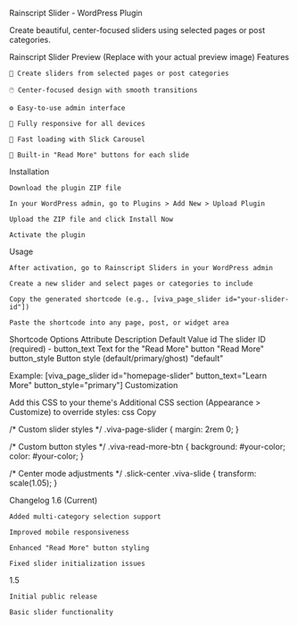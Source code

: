 Rainscript Slider - WordPress Plugin

Create beautiful, center-focused sliders using selected pages or post categories.

Rainscript Slider Preview (Replace with your actual preview image)
Features

    🎨 Create sliders from selected pages or post categories

    🖱️ Center-focused design with smooth transitions

    ⚙️ Easy-to-use admin interface

    📱 Fully responsive for all devices

    🚀 Fast loading with Slick Carousel

    🔗 Built-in "Read More" buttons for each slide

Installation

    Download the plugin ZIP file

    In your WordPress admin, go to Plugins > Add New > Upload Plugin

    Upload the ZIP file and click Install Now

    Activate the plugin

Usage

    After activation, go to Rainscript Sliders in your WordPress admin

    Create a new slider and select pages or categories to include

    Copy the generated shortcode (e.g., [viva_page_slider id="your-slider-id"])

    Paste the shortcode into any page, post, or widget area

Shortcode Options
Attribute	Description	Default Value
id	The slider ID (required)	-
button_text	Text for the "Read More" button	"Read More"
button_style	Button style (default/primary/ghost)	"default"

Example:
[viva_page_slider id="homepage-slider" button_text="Learn More" button_style="primary"]
Customization

Add this CSS to your theme's Additional CSS section (Appearance > Customize) to override styles:
css
Copy

/* Custom slider styles */
.viva-page-slider {
    margin: 2rem 0;
}

/* Custom button styles */
.viva-read-more-btn {
    background: #your-color;
    color: #your-color;
}

/* Center mode adjustments */
.slick-center .viva-slide {
    transform: scale(1.05);
}

Changelog
1.6 (Current)

    Added multi-category selection support

    Improved mobile responsiveness

    Enhanced "Read More" button styling

    Fixed slider initialization issues

1.5

    Initial public release

    Basic slider functionality

